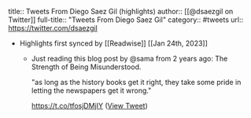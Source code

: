 title:: Tweets From Diego Saez Gil (highlights)
author:: [[@dsaezgil on Twitter]]
full-title:: "Tweets From Diego Saez Gil"
category:: #tweets
url:: https://twitter.com/dsaezgil

- Highlights first synced by [[Readwise]] [[Jan 24th, 2023]]
	- Just reading this blog post by @sama from 2 years ago: The Strength of Being Misunderstood.
	  
	  "as long as the history books get it right, they take some pride in letting the newspapers get it wrong."
	  
	  https://t.co/tfosjDMjIY ([View Tweet](https://twitter.com/dsaezgil/status/1617679365600595968))